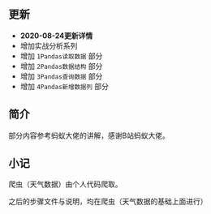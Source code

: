



## 更新

[]()

- **2020-08-24更新详情**
- 增加实战分析系列
- 增加 `1Pandas读取数据` 部分
- 增加 `2Pandas数据结构` 部分
- 增加 `3Pandas查询数据` 部分
- 增加 `4Pandas新增数据列` 部分

## 简介

部分内容参考蚂蚁大佬的讲解，感谢B站蚂蚁大佬。

## 小记

爬虫（天气数据）由个人代码爬取。

之后的步骤文件与说明，均在爬虫（天气数据的基础上面进行）